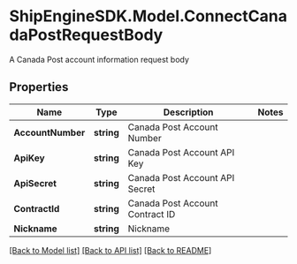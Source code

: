 # ShipEngineSDK.Model.ConnectCanadaPostRequestBody
A Canada Post account information request body

## Properties

Name | Type | Description | Notes
------------ | ------------- | ------------- | -------------
**AccountNumber** | **string** | Canada Post Account Number | 
**ApiKey** | **string** | Canada Post Account API Key | 
**ApiSecret** | **string** | Canada Post Account API Secret | 
**ContractId** | **string** | Canada Post Account Contract ID | 
**Nickname** | **string** | Nickname | 

[[Back to Model list]](../../README.md#documentation-for-models) [[Back to API list]](../../README.md#documentation-for-api-endpoints) [[Back to README]](../../README.md)

